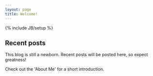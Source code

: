 ```yaml
---
layout: page
title: Welcome!
---
```

{% include JB/setup %}
## Recent posts


This blog is still a newborn. Recent posts will be posted here, so expect greatness!

Check out the 'About Me' for a short introduction. 



<!-- ## To-Do

<ul>
<li>Make my blog debut! Will be in place of "Touching Base"
</ul>


-->